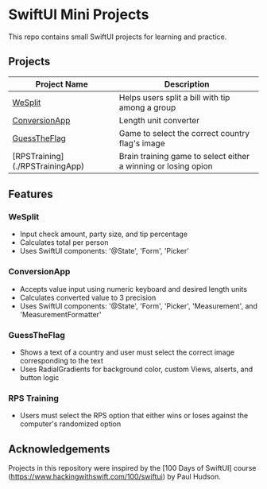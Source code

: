 # SwiftUI Mini Projects

This repo contains small SwiftUI projects for learning and practice.

## Projects

| Project Name     | Description                      |
|------------------|----------------------------------|
| [WeSplit](./WeSplitApp) | Helps users split a bill with tip among a group |
| [ConversionApp](./ConversionApp) | Length unit converter |
| [GuessTheFlag](./GuessTheFlagApp) | Game to select the correct country flag's image |
| [RPSTraining] (./RPSTrainingApp) | Brain training game to select either a winning or losing opion |

## Features
### WeSplit
- Input check amount, party size, and tip percentage
- Calculates total per person
- Uses SwiftUI components: '@State', 'Form', 'Picker'

### ConversionApp
- Accepts value input using numeric keyboard and desired length units
- Calculates converted value to 3 precision
- Uses SwiftUI components: '@State', 'Form', 'Picker', 'Measurement', and 'MeasurementFormatter'

### GuessTheFlag
- Shows a text of a country and user must select the correct image corresponding to the text
- Uses RadialGradients for background color, custom Views, alserts, and button logic

### RPS Training
- Users must select the RPS option that either wins or loses against the computer's randomized option
  
## Acknowledgements
Projects in this repository were inspired by the [100 Days of SwiftUI] course (https://www.hackingwithswift.com/100/swiftui) by Paul Hudson.

